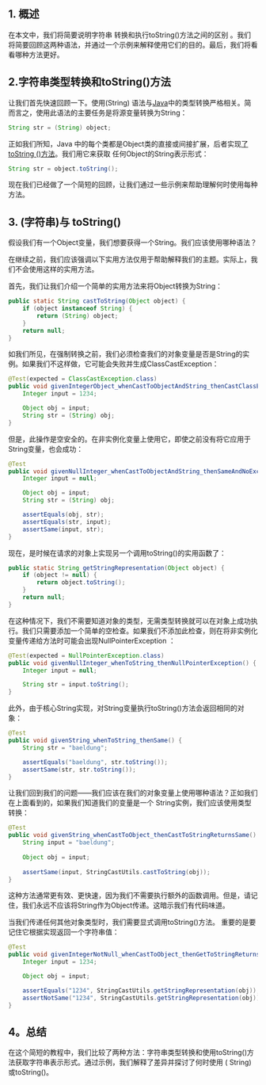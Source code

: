 ## 1. 概述

在本文中，我们将简要说明字符串 转换和执行toString()方法之间的区别 。我们将简要回顾这两种语法，并通过一个示例来解释使用它们的目的。最后，我们将看看哪种方法更好。

## 2.字符串类型转换和toString()方法

让我们首先快速回顾一下。使用(String) 语法与[Java](https://www.baeldung.com/java-type-casting)中的类型转换严格相关。简而言之，使用此语法的主要任务是将源变量转换为String：

```java
String str = (String) object;

```

正如我们所知，Java 中的每个类都是Object类的直接或间接扩展，后者实现[了toString ()方法](https://www.baeldung.com/java-tostring)。我们用它来获取 任何Object的String表示形式：

```java
String str = object.toString();
```

现在我们已经做了一个简短的回顾，让我们通过一些示例来帮助理解何时使用每种方法。

## 3. (字符串)与 toString()

假设我们有一个Object变量，我们想要获得一个String。我们应该使用哪种语法？

在继续之前，我们应该强调以下实用方法仅用于帮助解释我们的主题。实际上，我们不会使用这样的实用方法。

首先，我们让我们介绍一个简单的实用方法来将Object转换为String：

```java
public static String castToString(Object object) {
    if (object instanceof String) {
        return (String) object;
    }
    return null;
}
```

如我们所见，在强制转换之前，我们必须检查我们的对象变量是否是String的实例。如果我们不这样做，它可能会失败并生成ClassCastException：

```java
@Test(expected = ClassCastException.class)
public void givenIntegerObject_whenCastToObjectAndString_thenCastClassException() {
    Integer input = 1234;

    Object obj = input;
    String str = (String) obj;
}
```

但是，此操作是空安全的。在非实例化变量上使用它，即使之前没有将它应用于String变量，也会成功：

```java
@Test
public void givenNullInteger_whenCastToObjectAndString_thenSameAndNoException() {
    Integer input = null;

    Object obj = input;
    String str = (String) obj;

    assertEquals(obj, str);
    assertEquals(str, input);
    assertSame(input, str);
}
```

现在，是时候在请求的对象上实现另一个调用toString()的实用函数了：

```java
public static String getStringRepresentation(Object object) {
    if (object != null) {
        return object.toString();
    }
    return null;
}
```

在这种情况下，我们不需要知道对象的类型，无需类型转换就可以在对象上成功执行。我们只需要添加一个简单的空检查。如果我们不添加此检查，则在将非实例化变量传递给方法时可能会出现NullPointerException ：

```java
@Test(expected = NullPointerException.class)
public void givenNullInteger_whenToString_thenNullPointerException() {
    Integer input = null;

    String str = input.toString();
}
```

此外，由于核心String实现，对String变量执行toString()方法会返回相同的对象：

```java
@Test
public void givenString_whenToString_thenSame() {
    String str = "baeldung";

    assertEquals("baeldung", str.toString());
    assertSame(str, str.toString());
}
```

让我们回到我们的问题——我们应该在我们的对象变量上使用哪种语法？正如我们在上面看到的，如果我们知道我们的变量是一个 String实例，我们应该使用类型转换：

```java
@Test
public void givenString_whenCastToObject_thenCastToStringReturnsSame() {
    String input = "baeldung";
    
    Object obj = input;
    
    assertSame(input, StringCastUtils.castToString(obj));
}
```

这种方法通常更有效、更快速，因为我们不需要执行额外的函数调用。但是，请记住，我们永远不应该将String作为Object传递。这暗示我们有代码味道。

当我们传递任何其他对象类型时，我们需要显式调用toString()方法。 重要的是要记住它根据实现返回一个字符串值：

```java
@Test
public void givenIntegerNotNull_whenCastToObject_thenGetToStringReturnsString() {
    Integer input = 1234;

    Object obj = input;

    assertEquals("1234", StringCastUtils.getStringRepresentation(obj));
    assertNotSame("1234", StringCastUtils.getStringRepresentation(obj));
}
```

## 4。总结

在这个简短的教程中，我们比较了两种方法：字符串类型转换和使用toString()方法获取字符串表示形式。通过示例，我们解释了差异并探讨了何时使用 ( String)或toString()。